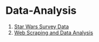 # Data-Analysis
1) [Star Wars Survey Data](https://github.com/raofida75/PersonalProjects/tree/main/Data%20Analysis%20Projects/Star-wars-survey-data)
2) [Web Scraping and Data Analysis](https://github.com/raofida75/PersonalProjects/tree/main/Data%20Analysis%20Projects/Web%20Scraping%20and%20Analyzing%20movie%20data)
